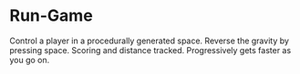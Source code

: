 # Run-Game
Control a player in a procedurally generated space. Reverse the gravity by pressing space. Scoring and distance tracked. Progressively gets faster as you go on.
